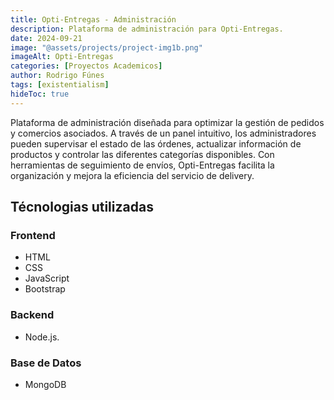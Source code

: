 ```yaml
---
title: Opti-Entregas - Administración
description: Plataforma de administración para Opti-Entregas.
date: 2024-09-21
image: "@assets/projects/project-img1b.png"
imageAlt: Opti-Entregas
categories: [Proyectos Academicos]
author: Rodrigo Fúnes
tags: [existentialism]
hideToc: true
---
```


Plataforma de administración diseñada para optimizar la gestión de pedidos y comercios asociados. A través de un panel intuitivo, los administradores pueden supervisar el estado de las órdenes, actualizar información de productos y controlar las diferentes categorías disponibles. Con herramientas de seguimiento de envíos, Opti-Entregas facilita la organización y mejora la eficiencia del servicio de delivery.

## Técnologias utilizadas

### Frontend

- HTML
- CSS
- JavaScript
- Bootstrap

### Backend

- Node.js.

### Base de Datos

- MongoDB

